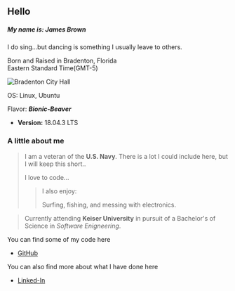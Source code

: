 ## Hello  
##### My name is: James Brown    
I do sing...but dancing is something I usually leave to others. 

Born and Raised in Bradenton, Florida    
Eastern Standard Time(GMT-5)    

![Bradenton City Hall](https://upload.wikimedia.org/wikipedia/commons/thumb/4/42/Bradenton_City_Hall.jpg/375px-Bradenton_City_Hall.jpg)    

OS: Linux, Ubuntu  

Flavor: **_Bionic-Beaver_**

   * **Version:** 18.04.3 LTS 
   
### A little about me  
>I am a veteran of the **U.S. Navy**.
>There is a lot I could include here, but I will keep this short..  
>
>I love to code...  
>> I also enjoy:
>>
>>   Surfing, fishing, and messing with electronics.    

>Currently attending **Keiser University** in pursuit of a Bachelor's of Science in
_Software Enigneering_.

You can find some of my code here    
  * [GitHub][github_account]

You can also find more about what I have done here    
  * [Linked-In][linkedIn_link]
 
 [github_account]: https://github.com/surferjreb
 [linkedIn_link]: http://www.linkedin.com/in/james-brown-97b424110
